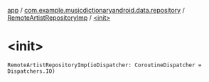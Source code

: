 [app](../../index.md) / [com.example.musicdictionaryandroid.data.repository](../index.md) / [RemoteArtistRepositoryImp](index.md) / [&lt;init&gt;](./-init-.md)

# &lt;init&gt;

`RemoteArtistRepositoryImp(ioDispatcher: CoroutineDispatcher = Dispatchers.IO)`